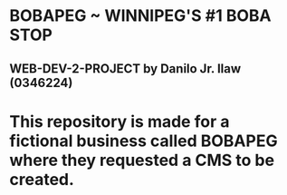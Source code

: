 # BOBAPEG ~ WINNIPEG'S #1 BOBA STOP

## WEB-DEV-2-PROJECT by Danilo Jr. Ilaw (0346224)
# This repository is made for a fictional business called BOBAPEG where they requested a CMS to be created.
